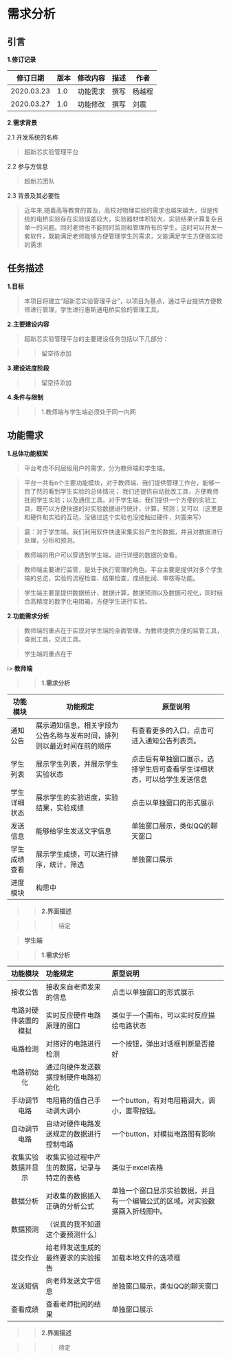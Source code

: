 # 需求分析

## 引言

**1.修订记录**

| 修订日期   | 版本 | 修改内容 | 描述 | 作者   |
| ---------- | ---- | -------- | ---- | ------ |
| 2020.03.23 | 1.0  | 功能需求 | 撰写 | 杨越程 |
| 2020.03.27 | 1.0  | 功能修改 | 撰写 | 刘震   |

**2.需求背景**

2.1 开发系统的名称

> 超新芯实验管理平台

2.2 参与方信息

> 超新芯团队

2.3 背景及其必要性

> 近年来,随着高等教育的普及，高校对物理实验的需求也越来越大，但是传统的电桥实验存在实验误差较大，实验器材体积较大，实验结果计算复杂且单一的问题。同时老师也不能同时监测和管理所有的学生。这时可以开发一套软件，既能满足老师能够方便管理学生的需求，又能满足学生方便做实验的需求

## 任务描述

**1.目标** 

> 本项目将建立“超新芯实验管理平台”，以项目为基点，通过平台提供方便教师进行管理，学生进行惠斯通电桥实验的管理工具。

**2.主要建设内容** 

> 超新芯实验管理平台的主要建设任务包括以下几部分：

>> 留空待添加

**3.建设进度阶段** 

>> 留空待添加

**4.条件与限制** 

>> 1.教师端与学生端必须处于同一内网

## 功能需求

**1.总体功能框架** 

> 平台考虑不同层级用户的需求，分为教师端和学生端。

> 平台一共有n个主要功能模块，对于教师端，我们提供管理工作台，能够一目了然的看到学生实验的总体情况； 我们还提供自动批改工具，方便教师批阅学生实验；以及通信工具。对于学生端，我们提供一个方便的实验工具，既可以方便快速的对实验数据进行统计，计算，预测；又可以（这里是和硬件和实验的互动，没做过这个实验也没接触过硬件，刘震来写）

>震：对于学生端，我们利用软件快速采集实验产生的数据，并且对数据进行处理，分析和预测。

> 教师端的用户可以穿透到学生端，进行详细的数据的查看。

> 教师端主要进行监管，是处于执行管理的角色。平台主要是提供对多个学生端的总览，实验的流程检查、结果检查，成绩批阅、审核等功能。

> 学生端主要是提供数据统计，数据计算，数据预测以及数据可视化，同时结合高精度的数字化电阻箱，方便学生进行实验。

**2.功能需求分析** 

> 教师端的重点在于实现对学生端的全面管理，为教师提供方便的监管工具，查阅工具，交流工具。

> 学生端的重点在于

i> **教师端** 

>> **1.需求分析** 

| 功能模块     | 功能规定                                                               | 原型说明                                                               |
|--------------|------------------------------------------------------------------------|------------------------------------------------------------------------|
| 通知公告     | 展示通知信息，相关字段为公告名称与发布时间，排列则以最近时间在前的顺序 | 有查看更多的入口，点击可进入通知公告列表页。                           |
| 学生列表     | 展示学生列表，并展示学生实验状态                                       | 点击后有单独窗口展示，选择学生后可查看学生详细状态，可以给学生发送信息 |
| 学生详细状态 | 展示学生的实验进度，实验结果，实验成绩                                 | 点击以单独窗口的形式展示                                               |
| 发送信息     | 能够给学生发送文字信息                                                 | 单独窗口展示，类似QQ的聊天窗口                                         |
| 学生成绩查看 | 展示学生成绩，可以进行排序，统计，筛选                                 | 单独窗口展示                                                           |
| 进度模块     | 构思中                                                                 |                                                                        |

>> **2.界面描述** 

>>> 待定

> **学生端** 

>> **1.需求分析** 

| 功能模块             | 功能规定                                   | 原型说明                                                                     |
| :------------------: | :----------------------------------------- | :-----------------------------------------------------------                 |
| 接收公告             | 接收来自老师发来的信息                     | 点击以单独窗口的形式展示                                                     |
| 电路对硬件装置的模拟 | 实时反应硬件电路原理的窗口                 | 类似于一个画布，可以实时反应描绘电路状态                                     |
| 电路检测             | 对搭好的电路进行检测                       | 一个按钮，弹出对话框判断是否接好                                             |
| 电路初始化           | 通过向硬件发送数据控制硬件电路初始化       |                                                                              |
| 手动调节电路         | 电阻箱的值自己手动调大调小                 | 一个button，有对电阻箱调大，调小，置零按钮。                                 |
| 自动调节电路         | 自动对硬件电路发送规定的数据进行控制电路   | 一个button，对模拟电路图有影响                                               |
| 收集实验数据并显示   | 收集实验过程中产生的数据，记录与特定的表格 | 类似于excel表格                                                              |
| 数据分析             | 对收集的数据插入正确的分析公式             | 单独一个窗口显示实验数据，并且有一个编辑公式的区域。对实验数据画入折线图中。 |
| 数据预测             | （说真的我不知道这个要预测什么）           |                                                                              |
| 提交作业             | 给老师发送生成的最终要求的实验报告         | 加载本地文件的选项框                                                         |
| 发送短信             | 向老师发送文字信息                         | 单独窗口展示，类似QQ的聊天窗口                                               |
| 查看成绩             | 查看老师批阅的结果                         | 单独窗口展示                                                                 |

>> **2.界面描述**

>>> 待定
